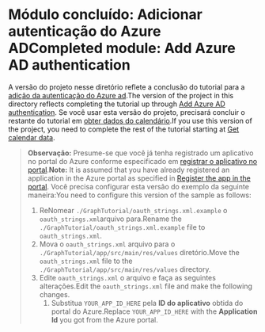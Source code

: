 # <a name="completed-module-add-azure-ad-authentication"></a><span data-ttu-id="26c6a-101">Módulo concluído: Adicionar autenticação do Azure AD</span><span class="sxs-lookup"><span data-stu-id="26c6a-101">Completed module: Add Azure AD authentication</span></span>

<span data-ttu-id="26c6a-102">A versão do projeto nesse diretório reflete a conclusão do tutorial para a [adição da autenticação do Azure ad](https://docs.microsoft.com/graph/tutorials/android?tutorial-step=3).</span><span class="sxs-lookup"><span data-stu-id="26c6a-102">The version of the project in this directory reflects completing the tutorial up through [Add Azure AD authentication](https://docs.microsoft.com/graph/tutorials/android?tutorial-step=3).</span></span> <span data-ttu-id="26c6a-103">Se você usar esta versão do projeto, precisará concluir o restante do tutorial em [obter dados do calendário](https://docs.microsoft.com/graph/tutorials/android?tutorial-step=4).</span><span class="sxs-lookup"><span data-stu-id="26c6a-103">If you use this version of the project, you need to complete the rest of the tutorial starting at [Get calendar data](https://docs.microsoft.com/graph/tutorials/android?tutorial-step=4).</span></span>

> <span data-ttu-id="26c6a-104">**Observação:** Presume-se que você já tenha registrado um aplicativo no portal do Azure conforme especificado em [registrar o aplicativo no portal](https://docs.microsoft.com/graph/tutorials/android?tutorial-step=2).</span><span class="sxs-lookup"><span data-stu-id="26c6a-104">**Note:** It is assumed that you have already registered an application in the Azure portal as specified in [Register the app in the portal](https://docs.microsoft.com/graph/tutorials/android?tutorial-step=2).</span></span> <span data-ttu-id="26c6a-105">Você precisa configurar esta versão do exemplo da seguinte maneira:</span><span class="sxs-lookup"><span data-stu-id="26c6a-105">You need to configure this version of the sample as follows:</span></span>
>
> 1. <span data-ttu-id="26c6a-106">ReNomear `./GraphTutorial/oauth_strings.xml.example` o `oauth_strings.xml`arquivo para.</span><span class="sxs-lookup"><span data-stu-id="26c6a-106">Rename the `./GraphTutorial/oauth_strings.xml.example` file to `oauth_strings.xml`.</span></span>
> 1. <span data-ttu-id="26c6a-107">Mova o `oauth_strings.xml` arquivo para o `./GraphTutorial/app/src/main/res/values` diretório.</span><span class="sxs-lookup"><span data-stu-id="26c6a-107">Move the `oauth_strings.xml` file to the `./GraphTutorial/app/src/main/res/values` directory.</span></span>
> 1. <span data-ttu-id="26c6a-108">Edite `oauth_strings.xml` o arquivo e faça as seguintes alterações.</span><span class="sxs-lookup"><span data-stu-id="26c6a-108">Edit the `oauth_strings.xml` file and make the following changes.</span></span>
>     1. <span data-ttu-id="26c6a-109">Substitua `YOUR_APP_ID_HERE` pela **ID do aplicativo** obtida do portal do Azure.</span><span class="sxs-lookup"><span data-stu-id="26c6a-109">Replace `YOUR_APP_ID_HERE` with the **Application Id** you got from the Azure portal.</span></span>